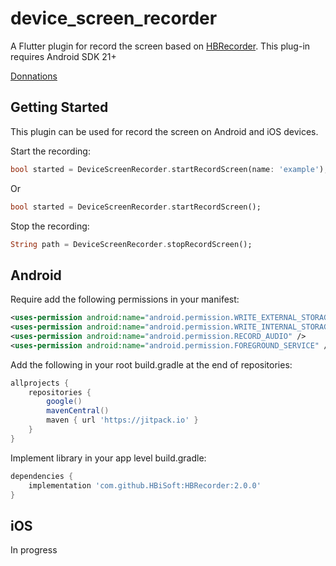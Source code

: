 # device_screen_recorder

A Flutter plugin for record the screen based on [HBRecorder](https://github.com/HBiSoft/HBRecorder). This plug-in requires Android SDK 21+

[Donnations](https://www.tinkoff.ru/cf/6xz8n4h0LzO)

## Getting Started

This plugin can be used for record the screen on Android and iOS devices.

Start the recording:

```dart
bool started = DeviceScreenRecorder.startRecordScreen(name: 'example');
```
Or

```dart
bool started = DeviceScreenRecorder.startRecordScreen();
```

Stop the recording:

```dart
String path = DeviceScreenRecorder.stopRecordScreen();
```

## Android

Require add the following permissions in your manifest:

```xml
<uses-permission android:name="android.permission.WRITE_EXTERNAL_STORAGE" />
<uses-permission android:name="android.permission.WRITE_INTERNAL_STORAGE" />
<uses-permission android:name="android.permission.RECORD_AUDIO" />
<uses-permission android:name="android.permission.FOREGROUND_SERVICE" />
```
Add the following in your root build.gradle at the end of repositories:

```groovy
allprojects {
    repositories {
        google()
        mavenCentral()
        maven { url 'https://jitpack.io' }
    }
}
```

Implement library in your app level build.gradle:

```groovy
dependencies {
    implementation 'com.github.HBiSoft:HBRecorder:2.0.0'
}
```

## iOS

In progress
